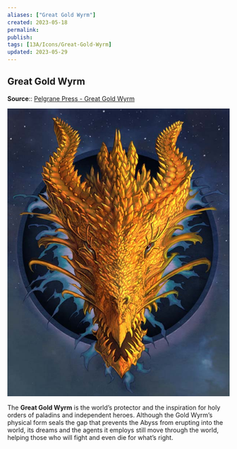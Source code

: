 ```yaml
---
aliases: ["Great Gold Wyrm"]
created: 2023-05-18
permalink: 
publish: 
tags: [13A/Icons/Great-Gold-Wyrm]
updated: 2023-05-29
---
```


## Great Gold Wyrm

**Source**:: [Pelgrane Press - Great Gold Wyrm](https://pelgranepress.com/2012/06/26/behind-the-illustration-the-great-gold-wyrm/)

![Great Gold Wyrm|300](Compendium/13A/Icons/Great-Gold-Wyrm-image-1.jpg)

The **Great Gold Wyrm** is the world’s protector and the inspiration for holy orders of paladins and independent heroes. Although the Gold Wyrm’s physical form seals the gap that prevents the Abyss from erupting into the world, its dreams and the agents it employs still move through the world, helping those who will fight and even die for what’s right.
